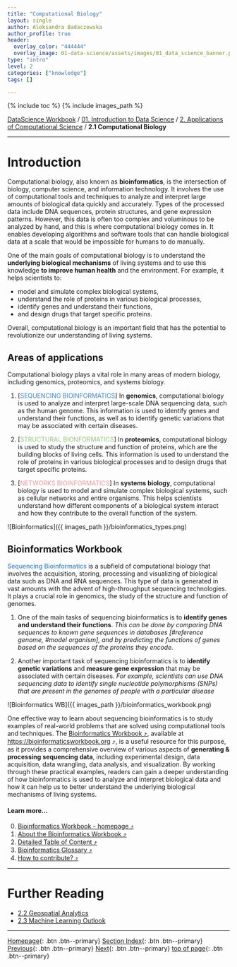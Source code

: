 ```yaml
---
title: "Computational Biology"
layout: single
author: Aleksandra Badaczewska
author_profile: true
header:
  overlay_color: "444444"
  overlay_image: 01-data-science/assets/images/01_data_science_banner.png
type: "intro"
level: 2
categories: ["knowledge"]
tags: []

---
```


{% include toc %}
{% include images_path %}


[DataScience Workbook](https://datascience.101workbook.org/) / [01. Introduction to Data Science](00-IntroToDataScience-LandingPage.md) / [2. Applications of Computational Science](02-computational-science-applications.md) / **2.1 Computational Biology**

---


# Introduction

Computational biology, also known as **bioinformatics**, is the intersection of biology, computer science, and information technology. It involves the use of computational tools and techniques to analyze and interpret large amounts of biological data quickly and accurately. Types of the processed data include DNA sequences, protein structures, and gene expression patterns. However, this data is often too complex and voluminous to be analyzed by hand, and this is where computational biology comes in. It enables developing algorithms and software tools that can handle biological data at a scale that would be impossible for humans to do manually.


One of the main goals of computational biology is to understand the **underlying biological mechanisms** of living systems and to use this knowledge **to improve human health** and the environment. For example, it helps scientists to:
* model and simulate complex biological systems,
* understand the role of proteins in various biological processes,
* identify genes and understand their functions,
* and design drugs that target specific proteins.

Overall, computational biology is an important field that has the potential to revolutionize our understanding of living systems.

## Areas of applications

Computational biology plays a vital role in many areas of modern biology, including genomics, proteomics, and systems biology.

1. [<span style="color: #3d85c6;">SEQUENCING BIOINFORMATICS</span>] In **genomics**, computational biology is used to analyze and interpret large-scale DNA sequencing data, such as the human genome. This information is used to identify genes and understand their functions, as well as to identify genetic variations that may be associated with certain diseases.

2. [<span style="color: #94c57d;">STRUCTURAL BIONFORMATICS</span>] In **proteomics**, computational biology is used to study the structure and function of proteins, which are the building blocks of living cells. This information is used to understand the role of proteins in various biological processes and to design drugs that target specific proteins.

3. [<span style="color: #eb9a9a;">NETWORKS BIOINFORMATICS</span>] In **systems biology**, computational biology is used to model and simulate complex biological systems, such as cellular networks and entire organisms. This helps scientists understand how different components of a biological system interact and how they contribute to the overall function of the system.

![Bioinformatics]({{ images_path }}/bioinformatics_types.png)


## Bioinformatics Workbook

<span style="color: #3d85c6; font-weight: 500;">Sequencing Bioinformatics</span> is a subfield of computational biology that involves the acquisition, storing, processing and visualizing of biological data such as DNA and RNA sequences. This type of data is generated in vast amounts with the advent of high-throughput sequencing technologies. It plays a crucial role in genomics, the study of the structure and function of genomes.

1. One of the main tasks of sequencing bioinformatics is to **identify genes and understand their functions**. *This can be done by comparing DNA sequences to known gene sequences in databases [#reference genome, #model organism], and by predicting the functions of genes based on the sequences of the proteins they encode.*

2. Another important task of sequencing bioinformatics is to **identify genetic variations** and **measure gene expression** that may be associated with certain diseases. *For example, scientists can use DNA sequencing data to identify single nucleotide polymorphisms (SNPs) that are present in the genomes of people with a particular disease*

![Bioinformatics WB]({{ images_path }}/bioinformatics_workbook.png)

One effective way to learn about sequencing bioinformatics is to study examples of real-world problems that are solved using computational tools and techniques. The <a href="https://bioinformaticsworkbook.org" target="_blank">Bioinformatics Workbook  ⤴</a>, available at <a href="https://bioinformaticsworkbook.org" target="_blank">https://bioinformaticsworkbook.org  ⤴</a>, is a useful resource for this purpose, as it provides a comprehensive overview of various aspects of **generating & processing sequencing data**, including experimental design, data acquisition, data wrangling, data analysis, and visualization. By working through these practical examples, readers can gain a deeper understanding of how bioinformatics is used to analyze and interpret biological data and how it can help us to better understand the underlying biological mechanisms of living systems.

#### Learn more...

0. <a href="https://bioinformaticsworkbook.org" target="_blank">Bioinformatics Workbook - homepage  ⤴</a>
1. <a href="https://bioinformaticsworkbook.org/about.html" target="_blank">About the Bioinformatics Workbook  ⤴</a>
2. <a href="https://bioinformaticsworkbook.org/list.html" target="_blank">Detailed Table of Content  ⤴</a>
3. <a href="https://bioinformaticsworkbook.org/glossary.html" target="_blank">Bioinformatics Glossary  ⤴</a>
4. <a href="https://bioinformaticsworkbook.org/Contributing.html" target="_blank">How to contribute?  ⤴</a>

___
# Further Reading
* [2.2 Geospatial Analytics](02B-geospatial-analytics)
* [2.3 Machine Learning Outlook](02C-machine-learning)

___

[Homepage](../index.md){: .btn  .btn--primary}
[Section Index](00-IntroToDataScience-LandingPage){: .btn  .btn--primary}
[Previous](02-computational-science-applications){: .btn  .btn--primary}
[Next](02B-geospatial-analytics){: .btn  .btn--primary}
[top of page](#introduction){: .btn  .btn--primary}
